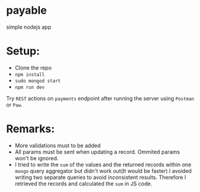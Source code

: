 # payable
simple nodejs app

# Setup:
 - Clone the repo
 - `npm install`
 - `sudo mongod start`
 - `npm run dev`

Try `REST` actions on `payments` endpoint after running the server using `Postman` or `Paw`.

# Remarks:
 - More validations must to be added
 - All params must be sent when updating a record. Ommited params won't be ignored.
 - I tried to write the `sum` of the values and the returned records within one `mongo` query aggregator but didn't work out(It would be faster) I avoided writing two separate queries to avoid inconsistent results. Therefore I retrieved the records and calculated the `sum` in JS code.
 
